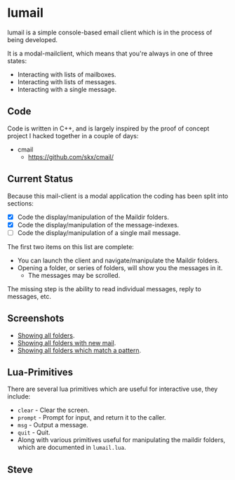 lumail
======

lumail is a simple console-based email client which is in the process of being
developed.

It is a modal-mailclient, which means that you're always in one of three states:

* Interacting with lists of mailboxes.
* Interacting with lists of messages.
* Interacting with a single message.


Code
----

Code is written in C++, and is largely inspired by the proof of concept project
I hacked together in a couple of days:

* cmail
    * https://github.com/skx/cmail/


Current Status
--------------

Because this mail-client is a modal application the coding has been split into
sections:

* [x] Code the display/manipulation of the Maildir folders.
* [x] Code the display/manipulation of the message-indexes.
* [ ] Code the display/manipulation of a single mail message.

The first two items on this list are complete:

* You can launch the client and navigate/manipulate the Maildir folders.
* Opening a folder, or series of folders, will show you the messages in it.
    * The messages may be scrolled.

The missing step is the ability to read individual messages, reply to messages, etc.


Screenshots
-----------

* [Showing all folders](img/all.png).
* [Showing all folders with new mail](img/new.png).
* [Showing all folders which match a pattern](img/lj.png).


Lua-Primitives
--------------

There are several lua primitives which are useful for interactive use, they include:

* `clear` - Clear the screen.
* `prompt` - Prompt for input, and return it to the caller.
* `msg` - Output a message.
* `quit` - Quit.
* Along with various primitives useful for manipulating the maildir folders, which are documented in `lumail.lua`.


Steve
--
